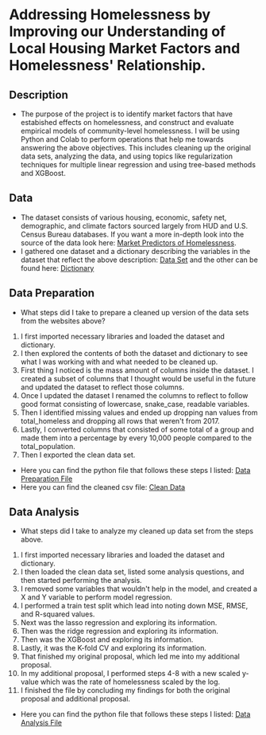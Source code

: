 # Addressing Homelessness by Improving our Understanding of Local Housing Market Factors and Homelessness' Relationship.

## Description
- The purpose of the project is to identify market factors that have estabished effects on homelessness, and construct and evaluate empirical models of community-level homelessness. I will be using Python and Colab to perform operations that help me towards answering the above objectives. This includes cleaning up the original data sets, analyzing the data, and using topics like regularization techniques for multiple linear regression and using tree-based methods and XGBoost.

## Data
- The dataset consists of various housing, economic, safety net, demographic, and climate factors sourced largely from HUD and U.S. Census Bureau databases. If you want a more in-depth look into the source of the data look here: [Market Predictors of Homelessness](https://www.huduser.gov/portal/sites/default/files/pdf/Market-Predictors-of-Homelessness.pdf).
- I gathered one dataset and a dictionary describing the variables in the dataset that reflect the above description: [Data Set](https://github.com/varelandrew/Homelessness/blob/main/HUD%20TO3%20-%2005b%20Analysis%20File%20-%20Data%20-%20Dictionary.csv) and the other can be found here: [Dictionary](https://github.com/varelandrew/Homelessness/blob/main/05b_analysis_file_update.csv)

## Data Preparation
- What steps did I take to prepare a cleaned up version of the data sets from the websites above?
1. I first imported necessary libraries and loaded the dataset and dictionary.
2. I then explored the contents of both the dataset and dictionary to see what I was working with and what needed to be cleaned up.
3. First thing I noticed is the mass amount of columns inside the dataset. I created a subset of columns that I thought would be useful in the future and updated the dataset to reflect those columns.
4. Once I updated the dataset I renamed the columns to reflect to follow good format consisting of lowercase, snake_case, readable variables.
5. Then I identified missing values and ended up dropping nan values from total_homeless and dropping all rows that weren't from 2017.
6. Lastly, I converted columns that consisted of some total of a group and made them into a percentage by every 10,000 people compared to the total_population.
7. Then I exported the clean data set.
- Here you can find the python file that follows these steps I listed: [Data Preparation File](https://github.com/varelandrew/Homelessness/blob/main/Andrew_Varela_DATA_3320_Homelessness_Data_Preparation_Template.ipynb)
- Here you can find the cleaned csv file: [Clean Data](https://github.com/varelandrew/Homelessness/blob/main/clean_homeless.csv)

## Data Analysis
- What steps did I take to analyze my cleaned up data set from the steps above.
1. I first imported necessary libraries and loaded the dataset and dictionary.
2. I then loaded the clean data set, listed some analysis questions, and then started performing the analysis.
3. I removed some variables that wouldn't help in the model, and created a X and Y variable to perform model regression.
4. I performed a train test split which lead into noting down MSE, RMSE, and R-squared values.
5. Next was the lasso regression and exploring its information.
6. Then was the ridge regression and exploring its information.
7. Then was the XGBoost and exploring its information.
8. Lastly, it was the K-fold CV and exploring its information.
9. That finished my original proposal, which led me into my additional proposal.
10. In my additional proposal, I performed steps 4-8 with a new scaled y-value which was the rate of homelessness scaled by the log.
11. I finished the file by concluding my findings for both the original proposal and additional proposal.
- Here you can find the python file that follows these steps I listed: [Data Analysis File](https://github.com/varelandrew/Homelessness/blob/main/Andrew_Varela_DATA_3320_Homelessness_Analysis.ipynb)
